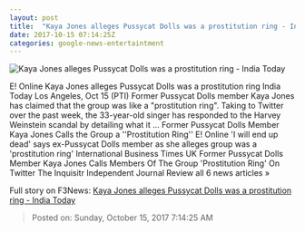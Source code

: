 ```yaml
---
layout: post
title:  "Kaya Jones alleges Pussycat Dolls was a prostitution ring - India Today"
date: 2017-10-15 07:14:25Z
categories: google-news-entertaintment
---
```


![Kaya Jones alleges Pussycat Dolls was a prostitution ring - India Today](http://media2.intoday.in/indiatoday/defaulimages/India-Today.jpg)

E! Online Kaya Jones alleges Pussycat Dolls was a prostitution ring India Today Los Angeles, Oct 15 (PTI) Former Pussycat Dolls member Kaya Jones has claimed that the group was like a "prostitution ring". Taking to Twitter over the past week, the 33-year-old singer has responded to the Harvey Weinstein scandal by detailing what it ... Former Pussycat Dolls Member Kaya Jones Calls the Group a ''Prostitution Ring'' E! Online 'I will end up dead' says ex-Pussycat Dolls member as she alleges group was a 'prostitution ring' International Business Times UK Former Pussycat Dolls Member Kaya Jones Calls Members Of The Group 'Prostitution Ring' On Twitter The Inquisitr Independent Journal Review all 6 news articles »


Full story on F3News: [Kaya Jones alleges Pussycat Dolls was a prostitution ring - India Today](http://www.f3nws.com/n/zyfGpB)

> Posted on: Sunday, October 15, 2017 7:14:25 AM
